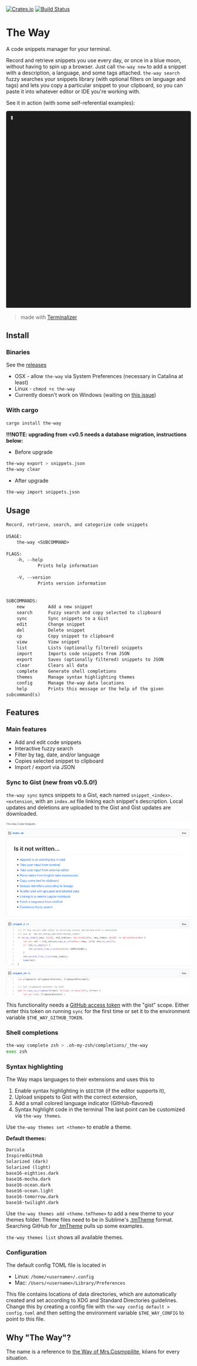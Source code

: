 [![Crates.io](https://img.shields.io/crates/v/the-way.svg)](https://crates.io/crates/the-way)
[![Build Status](https://travis-ci.org/out-of-cheese-error/the-way.svg?branch=master)](https://travis-ci.org/out-of-cheese-error/the-way)

# The Way
A code snippets manager for your terminal.

Record and retrieve snippets you use every day, or once in a blue moon,
without having to spin up a browser. Just call `the-way new` to add a snippet with a 
description, a language, and some tags attached. `the-way search` fuzzy 
searches your snippets library (with optional filters on language and tags) and 
lets you copy a particular snippet to your clipboard, so you can paste 
it into whatever editor or IDE you're working with.

See it in action (with some self-referential examples):

![demo](demo.gif)

> made with [Terminalizer](https://github.com/faressoft/terminalizer)

## Install

### Binaries
See the [releases](https://github.com/out-of-cheese-error/the-way/releases/latest)

* OSX - allow `the-way` via System Preferences (necessary in Catalina at least)
* Linux - `chmod +x the-way` 
* Currently doesn't work on Windows (waiting on [this issue](https://github.com/lotabout/skim/issues/293))

### With cargo
```bash
cargo install the-way
```

**!!!NOTE: upgrading from <v0.5 needs a database migration, instructions below:**
* Before upgrade 
```bash
the-way export > snippets.json
the-way clear
```
* After upgrade
```bash
the-way import snippets.json
```

## Usage
```
Record, retrieve, search, and categorize code snippets

USAGE:
    the-way <SUBCOMMAND>

FLAGS:
    -h, --help
            Prints help information

    -V, --version
            Prints version information


SUBCOMMANDS:
    new         Add a new snippet
    search      Fuzzy search and copy selected to clipboard
    sync        Sync snippets to a Gist
    edit        Change snippet
    del         Delete snippet
    cp          Copy snippet to clipboard
    view        View snippet
    list        Lists (optionally filtered) snippets
    import      Imports code snippets from JSON
    export      Saves (optionally filtered) snippets to JSON
    clear       Clears all data
    complete    Generate shell completions
    themes      Manage syntax highlighting themes
    config      Manage the-way data locations
    help        Prints this message or the help of the given subcommand(s)
```

## Features
### Main features
* Add and edit code snippets
* Interactive fuzzy search
* Filter by tag, date, and/or language
* Copies selected snippet to clipboard
* Import / export via JSON

### Sync to Gist (new from v0.5.0!)
`the-way sync` syncs snippets to a Gist, each named `snippet_<index>.<extension`, with an `index.md` file linking each snippet's description. 
Local updates and deletions are uploaded to the Gist and Gist updates are downloaded.

![gist](gist.png)

This functionality needs a [GitHub access token](https://github.com/settings/tokens/new) with the "gist" scope. 
Either enter this token on running `sync` for the first time or set it to the environment variable `$THE_WAY_GITHUB_TOKEN`.

### Shell completions
```bash
the-way complete zsh > .oh-my-zsh/completions/_the-way
exec zsh
```

### Syntax highlighting
The Way maps languages to their extensions and uses this to
1. Enable syntax highlighting in `$EDITOR` (if the editor supports it),
2. Upload snippets to Gist with the correct extension,
3. Add a small colored language indicator (GitHub-flavored)
4. Syntax highlight code in the terminal
The last point can be customized via `the-way themes`. 

Use `the-way themes set <theme>` to enable a theme.

**Default themes:**
```
Darcula
InspiredGitHub
Solarized (dark)
Solarized (light)
base16-eighties.dark
base16-mocha.dark
base16-ocean.dark
base16-ocean.light
base16-tomorrow.dark
base16-twilight.dark
```

Use `the-way themes add <theme.tmTheme>` to add a new theme to your themes folder.
Theme files need to be in Sublime's [.tmTheme](https://www.sublimetext.com/docs/3/color_schemes_tmtheme.html) format. 
Searching GitHub for [.tmTheme](https://github.com/search?q=.tmTheme) pulls up some examples. 

`the-way themes list` shows all available themes.

### Configuration
The default config TOML file is located in
* Linux: `/home/<username>/.config`
* Mac: `/Users/<username>/Library/Preferences`

This file contains locations of data directories, which are automatically created and set according to XDG and Standard Directories guidelines.
Change this by creating a config file with `the-way config default > config.toml` and then setting the environment variable `$THE_WAY_CONFIG` to point to this file.

## Why "The Way"?
The name is a reference to [the Way of Mrs.Cosmopilite](https://wiki.lspace.org/mediawiki/The_Way_of_Mrs._Cosmopilite), kōans for every situation.
